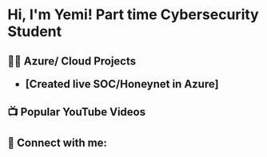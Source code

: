 <h1>Hi, I'm Yemi! Part time Cybersecurity Student

<h2>👨‍💻 Azure/ Cloud Projects
  
  - [Created live SOC/Honeynet in Azure]
  

<h2>📺 Popular YouTube Videos</h2>





<h2> 🤳 Connect with me:</h2>







<!--

Here are some ideas to get you started:

- 🔭 I’m currently working on ...
- 🌱 I’m currently learning ...
- 👯 I’m looking to collaborate on ...
- 🤔 I’m looking for help with ...
- 💬 Ask me about ...
- 📫 How to reach me: ...
- 😄 Pronouns: ...
- ⚡ Fun fact: ...
-->
